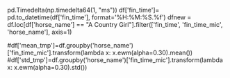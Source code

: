 pd.Timedelta(np.timedelta64(1, "ms"))
df['fin_time']= pd.to_datetime(df['fin_time'], format='%H:%M:%S.%f')
dfnew = df.loc[df['horse_name'] == "A Country Girl"].filter(['fin_time', 'fin_time_mic', 'horse_name'], axis=1)

#df['mean_tmp']=df.groupby('horse_name')['fin_time_mic'].transform(lambda x: x.ewm(alpha=0.30).mean())
#df['std_tmp']=df.groupby('horse_name')['fin_time_mic'].transform(lambda x: x.ewm(alpha=0.30).std())

